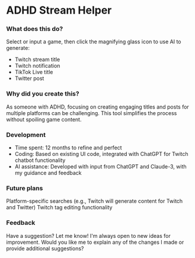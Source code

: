 # ADHD Stream Helper
### What does this do?
Select or input a game, then click the magnifying glass icon to use AI to generate:
- Twitch stream title
- Twitch notification
- TikTok Live title
- Twitter post

### Why did you create this?
As someone with ADHD, focusing on creating engaging titles and posts for multiple platforms can be challenging. This tool simplifies the process without spoiling game content.

### Development
- Time spent: 12 months to refine and perfect
- Coding: Based on existing UI code, integrated with ChatGPT for Twitch chatbot functionality
- AI assistance: Developed with input from ChatGPT and Claude-3, with my guidance and feedback

### Future plans

Platform-specific searches (e.g., Twitch will generate content for Twitch and Twitter)
Twitch tag editing functionality

### Feedback
Have a suggestion? Let me know! I'm always open to new ideas for improvement.
Would you like me to explain any of the changes I made or provide additional suggestions?
